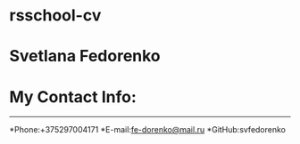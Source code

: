 # rsschool-cv

# Svetlana Fedorenko

# My Contact Info:
***

*Phone:+375297004171
*E-mail:fe-dorenko@mail.ru 
*GitHub:svfedorenko



